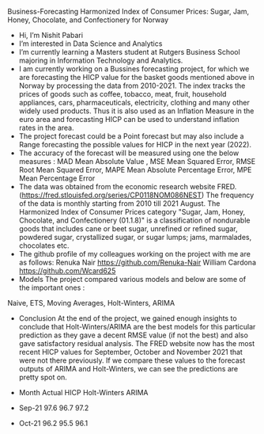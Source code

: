 Business-Forecasting Harmonized Index of Consumer Prices: Sugar, Jam, Honey, Chocolate, and Confectionery for Norway
- Hi, I’m Nishit Pabari
- I’m interested in Data Science and Analytics
- I’m currently learning a Masters student at Rutgers Business School majoring in Information Technology and Analytics. 
- I am currently working on a Bussines forecasting project, for which we are forecasting the HICP value for the basket goods mentioned above in Norway by processing the data from 2010-2021. The index tracks the prices of goods such as coffee, tobacco, meat, fruit, household appliances, cars, pharmaceuticals, electricity, clothing and many other widely used products. Thus it is also used as an Inflation Measure in the euro area and forecasting HICP can be used to understand inflation rates in the area.
- The project forecast could be a Point forecast but may also include a Range forecasting the possible values for HICP in the next year (2022).
- The accuracy of the forecast will be measured using one the below measures : MAD Mean Absolute Value , MSE Mean Squared Error, RMSE Root Mean Squared Error, MAPE Mean Absolute Percentage Error, MPE Mean Percentage Error
- The data was obtained from the economic research website FRED. (https://fred.stlouisfed.org/series/CP0118NOM086NEST) The frequency of the data is monthly starting from 2010 till 2021 August. The Harmonized Index of Consumer Prices category "Sugar, Jam, Honey, Chocolate, and Confectionery (01.1.8)" is a classification of nondurable goods that includes cane or beet sugar, unrefined or refined sugar, powdered sugar, crystallized sugar, or sugar lumps; jams, marmalades, chocolates etc.
- The github profile of my colleagues working on the project with me are as follows: 
Renuka Nair https://github.com/Renuka-Nair
William Cardona https://github.com/Wcard625
- Models
The project compared various models and below are some of the important ones :

 Naive,
 ETS,
 Moving Averages,
 Holt-Winters,
 ARIMA
- Conclusion
At the end of the project, we gained enough insights to conclude that Holt-Winters/ARIMA are the best models for this particular prediction as they gave a decent RMSE value (if not the best) and also gave satisfactory residual analysis. The FRED website now has the most recent HICP values for September, October and November 2021 that were not there previously. If we compare these values to the forecast outputs of ARIMA and Holt-Winters, we can see the predictions are pretty spot on.

- Month	  Actual HICP	Holt-Winters	ARIMA
- Sep-21	 97.6	         96.7	      97.2
- Oct-21	 96.2	         95.5	      96.1
